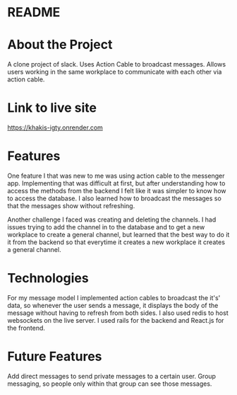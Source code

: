 # README

# About the Project
A clone project of slack. Uses Action Cable to broadcast messages. Allows users working in the same workplace to communicate with each other via action cable.

# Link to live site
https://khakis-igty.onrender.com

# Features
One feature I that was new to me was using action cable to the messenger app. Implementing that was difficult at first, but after understanding how to access the methods from the backend I felt like it was simpler to know how to access the database. I also learned how to broadcast the messages so that the messages show without refreshing.

Another challenge I faced was creating and deleting the channels. I had issues trying to add the channel in to the database and to get a new workplace to create a general channel, but learned that the best way to do it it from the backend so that everytime it creates a new workplace it creates a general channel.

# Technologies

For my message model I implemented action cables to broadcast the it's' data, so whenever the user sends a message, it displays the body of the message without having to refresh from both sides. I also used redis to host websockets on the live server. I used rails for the backend and React.js for the frontend.

# Future Features

Add direct messages to send private messages to a certain user. Group messaging, so people only within that group can
see those messages.
